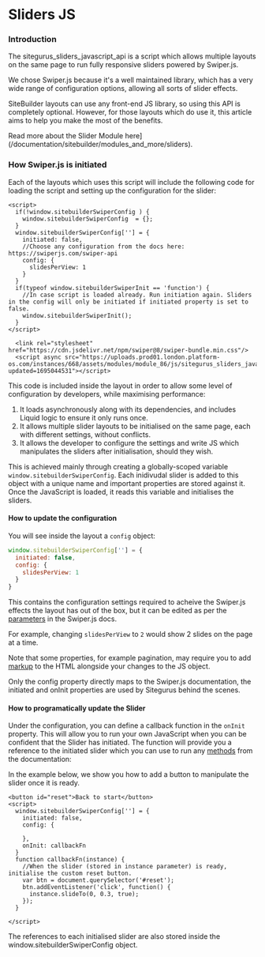 # Sliders JS

### Introduction <a href="#introduction" id="introduction"></a>

The sitegurus\_sliders\_javascript\_api is a script which allows multiple layouts on the same page to run fully responsive sliders powered by Swiper.js.

We chose Swiper.js because it's a well maintained library, which has a very wide range of configuration options, allowing all sorts of slider effects.

SiteBuilder layouts can use any front-end JS library, so using this API is completely optional. However, for those layouts which do use it, this article aims to help you make the most of the benefits.

Read more about the Slider Module here]\(/documentation/sitebuilder/modules\_and\_more/sliders).

### How Swiper.js is initiated <a href="#how-swiperjs-is-initiated" id="how-swiperjs-is-initiated"></a>

Each of the layouts which uses this script will include the following code for loading the script and setting up the configuration for the slider:

```liquid
<script>
  if(!window.sitebuilderSwiperConfig ) {
    window.sitebuilderSwiperConfig  = {};
  }
  window.sitebuilderSwiperConfig[''] = {
    initiated: false,
    //Choose any configuration from the docs here: https://swiperjs.com/swiper-api
    config: {
      slidesPerView: 1
    }
  }
  if(typeof window.sitebuilderSwiperInit == 'function') {
    //In case script is loaded already. Run initiation again. Sliders in the config will only be initiated if initiated property is set to false.
    window.sitebuilderSwiperInit();
  }
</script>

  <link rel="stylesheet" href="https://cdn.jsdelivr.net/npm/swiper@8/swiper-bundle.min.css"/>
  <script async src="https://uploads.prod01.london.platform-os.com/instances/668/assets/modules/module_86/js/sitegurus_sliders_javascript_api.1.js?updated=1695044531"></script>

```

This code is included inside the layout in order to allow some level of configuration by developers, while maximising performance:

1. It loads asynchronously along with its dependencies, and includes Liquid logic to ensure it only runs once.
2. It allows multiple slider layouts to be initialised on the same page, each with different settings, without conflicts.
3. It allows the developer to configure the settings and write JS which manipulates the sliders after initialisation, should they wish.

This is achieved mainly through creating a globally-scoped variable `window.sitebuilderSwiperConfig`. Each inidivudal slider is added to this object with a unique name and important properties are stored against it. Once the JavaScript is loaded, it reads this variable and initialises the sliders.

#### How to update the configuration <a href="#how-to-update-the-configuration" id="how-to-update-the-configuration"></a>

You will see inside the layout a `config` object:

```js
window.sitebuilderSwiperConfig[''] = {
  initiated: false,
  config: {
    slidesPerView: 1
  }
}
```

This contains the configuration settings required to acheive the Swiper.js effects the layout has out of the box, but it can be edited as per the [parameters](https://swiperjs.com/swiper-api#parameters) in the Swiper.js docs.

For example, changing `slidesPerView` to `2` would show 2 slides on the page at a time.

Note that some properties, for example pagination, may require you to add [markup](https://swiperjs.com/swiper-api#swiper-full-html-layout) to the HTML alongside your changes to the JS object.

Only the config property directly maps to the Swiper.js documentation, the initiated and onInit properties are used by Sitegurus behind the scenes.

#### How to programatically update the Slider <a href="#how-to-programatically-update-the-slider" id="how-to-programatically-update-the-slider"></a>

Under the configuration, you can define a callback function in the `onInit` property. This will allow you to run your own JavaScript when you can be confident that the Slider has initiated. The function will provide you a reference to the initiated slider which you can use to run any [methods](https://swiperjs.com/swiper-api#methods-and-properties) from the documentation:

In the example below, we show you how to add a button to manipulate the slider once it is ready.

```liquid
<button id="reset">Back to start</button>
<script>
  window.sitebuilderSwiperConfig[''] = {
    initiated: false,
    config: {

    },
    onInit: callbackFn
  }
  function callbackFn(instance) {
    //When the slider (stored in instance parameter) is ready, initialise the custom reset button.
    var btn = document.querySelector('#reset');
    btn.addEventListener('click', function() {
      instance.slideTo(0, 0.3, true);
    });
  }

</script>
```

The references to each initialised slider are also stored inside the window.sitebuilderSwiperConfig object.
